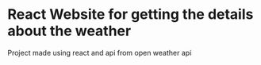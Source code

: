 # React Website for getting the details about the weather

Project made using react and api from open weather api



